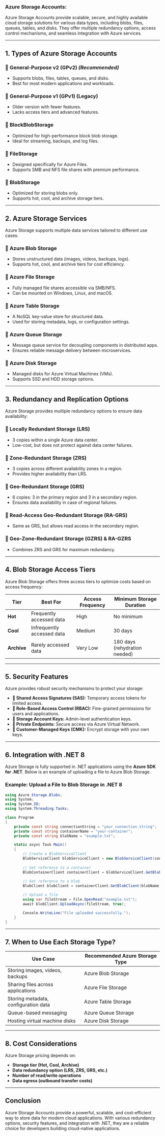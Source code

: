 ### **Azure Storage Accounts:**  

Azure Storage Accounts provide scalable, secure, and highly available cloud storage solutions for various data types, including blobs, files, queues, tables, and disks. They offer multiple redundancy options, access control mechanisms, and seamless integration with Azure services.

---

## **1. Types of Azure Storage Accounts**  
### 🔹 **General-Purpose v2 (GPv2)** *(Recommended)*
- Supports blobs, files, tables, queues, and disks.
- Best for most modern applications and workloads.  

### 🔹 **General-Purpose v1 (GPv1) (Legacy)**
- Older version with fewer features.
- Lacks access tiers and advanced features.  

### 🔹 **BlockBlobStorage**
- Optimized for high-performance block blob storage.  
- Ideal for streaming, backups, and log files.  

### 🔹 **FileStorage**
- Designed specifically for Azure Files.  
- Supports SMB and NFS file shares with premium performance.  

### 🔹 **BlobStorage**
- Optimized for storing blobs only.  
- Supports hot, cool, and archive storage tiers.  

---

## **2. Azure Storage Services**
Azure Storage supports multiple data services tailored to different use cases:

### 🔹 **Azure Blob Storage**  
- Stores unstructured data (images, videos, backups, logs).  
- Supports hot, cool, and archive tiers for cost efficiency.  

### 🔹 **Azure File Storage**  
- Fully managed file shares accessible via SMB/NFS.  
- Can be mounted on Windows, Linux, and macOS.  

### 🔹 **Azure Table Storage**  
- A NoSQL key-value store for structured data.  
- Used for storing metadata, logs, or configuration settings.  

### 🔹 **Azure Queue Storage**  
- Message queue service for decoupling components in distributed apps.  
- Ensures reliable message delivery between microservices.  

### 🔹 **Azure Disk Storage**  
- Managed disks for Azure Virtual Machines (VMs).  
- Supports SSD and HDD storage options.  

---

## **3. Redundancy and Replication Options**  
Azure Storage provides multiple redundancy options to ensure data availability:

### **🔹 Locally Redundant Storage (LRS)**  
- 3 copies within a single Azure data center.  
- Low-cost, but does not protect against data center failures.  

### **🔹 Zone-Redundant Storage (ZRS)**  
- 3 copies across different availability zones in a region.  
- Provides higher availability than LRS.  

### **🔹 Geo-Redundant Storage (GRS)**  
- 6 copies: 3 in the primary region and 3 in a secondary region.  
- Ensures data availability in case of regional failures.  

### **🔹 Read-Access Geo-Redundant Storage (RA-GRS)**  
- Same as GRS, but allows read access in the secondary region.  

### **🔹 Geo-Zone-Redundant Storage (GZRS) & RA-GZRS**  
- Combines ZRS and GRS for maximum redundancy.  

---

## **4. Blob Storage Access Tiers**
Azure Blob Storage offers three access tiers to optimize costs based on access frequency:

| **Tier**   | **Best For** | **Access Frequency** | **Minimum Storage Duration** |
|------------|-------------|----------------------|-----------------------------|
| **Hot**    | Frequently accessed data | High | No minimum |
| **Cool**   | Infrequently accessed data | Medium | 30 days |
| **Archive** | Rarely accessed data | Very Low | 180 days (rehydration needed) |

---

## **5. Security Features**
Azure provides robust security mechanisms to protect your storage:

- **🔹 Shared Access Signatures (SAS):** Temporary access tokens for limited access.  
- **🔹 Role-Based Access Control (RBAC):** Fine-grained permissions for users and applications.  
- **🔹 Storage Account Keys:** Admin-level authentication keys.  
- **🔹 Private Endpoints:** Secure access via Azure Virtual Network.  
- **🔹 Customer-Managed Keys (CMK):** Encrypt storage with your own keys.  

---

## **6. Integration with .NET 8**
Azure Storage is fully supported in .NET applications using the **Azure SDK for .NET**. Below is an example of uploading a file to Azure Blob Storage.

### **Example: Upload a File to Blob Storage in .NET 8**
```csharp
using Azure.Storage.Blobs;
using System;
using System.IO;
using System.Threading.Tasks;

class Program
{
    private const string connectionString = "your_connection_string";
    private const string containerName = "your-container";
    private const string blobName = "example.txt";

    static async Task Main()
    {
        // Create a BlobServiceClient
        BlobServiceClient blobServiceClient = new BlobServiceClient(connectionString);
        
        // Get reference to a container
        BlobContainerClient containerClient = blobServiceClient.GetBlobContainerClient(containerName);
        
        // Get reference to a blob
        BlobClient blobClient = containerClient.GetBlobClient(blobName);

        // Upload a file
        using var fileStream = File.OpenRead("example.txt");
        await blobClient.UploadAsync(fileStream, true);

        Console.WriteLine("File uploaded successfully.");
    }
}
```

---

## **7. When to Use Each Storage Type?**
| **Use Case** | **Recommended Azure Storage Type** |
|-------------|----------------------------------|
| Storing images, videos, backups | Azure Blob Storage |
| Sharing files across applications | Azure File Storage |
| Storing metadata, configuration data | Azure Table Storage |
| Queue-based messaging | Azure Queue Storage |
| Hosting virtual machine disks | Azure Disk Storage |

---

## **8. Cost Considerations**
Azure Storage pricing depends on:
- **Storage tier (Hot, Cool, Archive)**
- **Data redundancy option (LRS, ZRS, GRS, etc.)**
- **Number of read/write operations**
- **Data egress (outbound transfer costs)**
---

## **Conclusion**
Azure Storage Accounts provide a powerful, scalable, and cost-efficient way to store data for modern cloud applications. With various redundancy options, security features, and integration with .NET, they are a reliable choice for developers building cloud-native applications.

